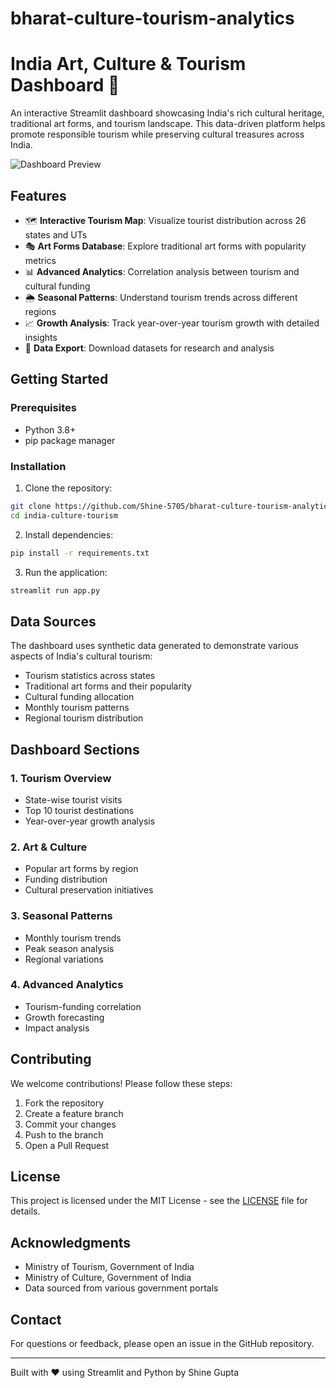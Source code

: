 # bharat-culture-tourism-analytics

# India Art, Culture & Tourism Dashboard 🏮

An interactive Streamlit dashboard showcasing India's rich cultural heritage, traditional art forms, and tourism landscape. This data-driven platform helps promote responsible tourism while preserving cultural treasures across India.

![Dashboard Preview](https://images.pexels.com/photos/2387871/pexels-photo-2387871.jpeg?auto=compress&cs=tinysrgb&w=1260&h=750&dpr=2)

## Features

- 🗺️ **Interactive Tourism Map**: Visualize tourist distribution across 26 states and UTs
- 🎭 **Art Forms Database**: Explore traditional art forms with popularity metrics
- 📊 **Advanced Analytics**: Correlation analysis between tourism and cultural funding
- 🌦️ **Seasonal Patterns**: Understand tourism trends across different regions
- 📈 **Growth Analysis**: Track year-over-year tourism growth with detailed insights
- 💾 **Data Export**: Download datasets for research and analysis

## Getting Started

### Prerequisites

- Python 3.8+
- pip package manager

### Installation

1. Clone the repository:
```bash
git clone https://github.com/Shine-5705/bharat-culture-tourism-analytics.git
cd india-culture-tourism
```

2. Install dependencies:
```bash
pip install -r requirements.txt
```

3. Run the application:
```bash
streamlit run app.py
```

## Data Sources

The dashboard uses synthetic data generated to demonstrate various aspects of India's cultural tourism:

- Tourism statistics across states
- Traditional art forms and their popularity
- Cultural funding allocation
- Monthly tourism patterns
- Regional tourism distribution

## Dashboard Sections

### 1. Tourism Overview
- State-wise tourist visits
- Top 10 tourist destinations
- Year-over-year growth analysis

### 2. Art & Culture
- Popular art forms by region
- Funding distribution
- Cultural preservation initiatives

### 3. Seasonal Patterns
- Monthly tourism trends
- Peak season analysis
- Regional variations

### 4. Advanced Analytics
- Tourism-funding correlation
- Growth forecasting
- Impact analysis

## Contributing

We welcome contributions! Please follow these steps:

1. Fork the repository
2. Create a feature branch
3. Commit your changes
4. Push to the branch
5. Open a Pull Request

## License

This project is licensed under the MIT License - see the [LICENSE](LICENSE) file for details.

## Acknowledgments

- Ministry of Tourism, Government of India
- Ministry of Culture, Government of India
- Data sourced from various government portals

## Contact

For questions or feedback, please open an issue in the GitHub repository.

---
Built with ❤️ using Streamlit and Python by Shine Gupta
